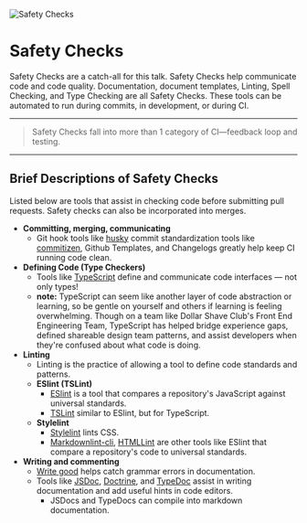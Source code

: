 ![Safety Checks](https://jeffry.in/assets/developer-ci-benefits/09-safety-checks.svg?1)

# Safety Checks

Safety Checks are a catch-all for this talk. Safety Checks help communicate code and code quality. Documentation, document templates, Linting, Spell Checking, and Type Checking are all Safety Checks. These tools can be automated to run during commits, in development, or during CI.

----

> Safety Checks fall into more than 1 category of CI—feedback loop and testing.

----

## Brief Descriptions of Safety Checks

Listed below are tools that assist in checking code before submitting pull requests. Safety checks can also be incorporated into merges.

- **Committing, merging, communicating**
  - Git hook tools like [husky](https://github.com/typicode/husky) commit standardization tools like [commitizen](https://www.npmjs.com/package/commitizen), Github Templates, and Changelogs greatly help keep CI running code clean.
- **Defining Code (Type Checkers)**
  - Tools like [TypeScript](http://www.typescriptlang.org/) define and communicate code interfaces — not only types!
  - **note:** TypeScript can seem like another layer of code abstraction or learning, so be gentle on yourself and others if learning is feeling overwhelming. Though on a team like Dollar Shave Club's Front End Engineering Team, TypeScript has helped bridge experience gaps, defined shareable design team patterns, and assist developers when they're confused about what code is doing.
- **Linting**
  - Linting is the practice of allowing a tool to define code standards and patterns.
  - **ESlint (TSLint)**
    - [ESlint](https://eslint.org/) is a tool that compares a repository's JavaScript against universal standards.
    - [TSLint](https://palantir.github.io/tslint/) similar to ESlint, but for TypeScript.
  - **Stylelint**
    - [Stylelint](https://github.com/stylelint/stylelint) lints CSS.
    - [Markdownlint-cli](https://github.com/igorshubovych/markdownlint-cli), [HTMLLint](https://github.com/htmllint/htmllint) are other tools like ESlint that compare a repository's code to universal standards.
- **Writing and commenting**
  - [Write good](https://github.com/btford/write-good) helps catch grammar errors in documentation.
  - Tools like [JSDoc](http://usejsdoc.org/), [Doctrine](https://github.com/eslint/doctrine), and [TypeDoc](http://typedoc.org/) assist in writing documentation and add useful hints in code editors.
    - JSDocs and TypeDocs can compile into markdown documentation.
